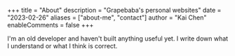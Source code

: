 +++
title = "About"
description = "Grapebaba's personal websites"
date = "2023-02-26"
aliases = ["about-me", "contact"]
author = "Kai Chen"
enableComments = false
+++

I'm an old developer and haven't built anything useful yet. I write down what I understand or what I think is correct.


